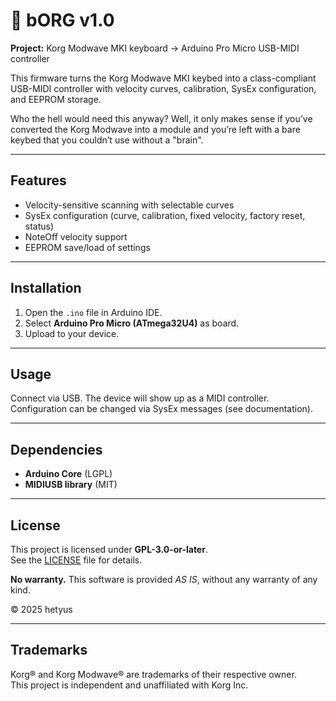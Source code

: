 # 🎹 bORG v1.0

**Project:** Korg Modwave MKI keyboard → Arduino Pro Micro USB-MIDI controller

This firmware turns the Korg Modwave MKI keybed into a class-compliant USB-MIDI controller
with velocity curves, calibration, SysEx configuration, and EEPROM storage.

Who the hell would need this anyway?
Well, it only makes sense if you’ve converted the Korg Modwave into a module and you’re left with a bare keybed that you couldn’t use without a "brain".

---

## Features
- Velocity-sensitive scanning with selectable curves  
- SysEx configuration (curve, calibration, fixed velocity, factory reset, status)  
- NoteOff velocity support  
- EEPROM save/load of settings  

---

## Installation
1. Open the `.ino` file in Arduino IDE.  
2. Select **Arduino Pro Micro (ATmega32U4)** as board.  
3. Upload to your device.  

---

## Usage
Connect via USB. The device will show up as a MIDI controller.  
Configuration can be changed via SysEx messages (see documentation).

---

## Dependencies
- **Arduino Core** (LGPL)  
- **MIDIUSB library** (MIT)  

---

## License
This project is licensed under **GPL-3.0-or-later**.  
See the [LICENSE](LICENSE) file for details.

**No warranty.** This software is provided *AS IS*, without any warranty of any kind.

© 2025 hetyus

---

## Trademarks
Korg® and Korg Modwave® are trademarks of their respective owner.  
This project is independent and unaffiliated with Korg Inc.
